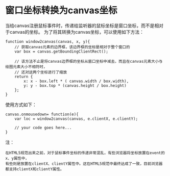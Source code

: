 # 窗口坐标转换为canvas坐标

当给canvas注册鼠标事件时，传递给监听器的鼠标坐标是窗口坐标，而不是相对于canvas的坐标。
为了将其转换为canvas坐标，可以使用如下方法：

    function window2canvas(canvas, x, y){
        // 获取canvas元素的边界框，该边界框的坐标是相对于整个窗口的
        var box = canvas.getBoundingClientRect(); 
        
        // 该方法不止是将canvas边界框的坐标从窗口坐标中减去，而且在canvas元素大小与绘图元素大小不相符时，
        // 还对这两个坐标进行了缩放
        return {
            x: x - box.left * ( canvas.width / box.width),
            y: y - box.top * (canvas.height / box.height)
        };
    }
    
使用方式如下：

    canvas.onmousedown= function(e){
        var loc = window2canvas(canvas, e.clientX, e.clientY);
        
        // your code goes here...
    }
    
注：
    
    在HTML5规范出来之前，对于鼠标事件坐标的传递非常混乱，有些浏览器将坐标放置在event的x、y属性中，
    有些则是放置在clientX、clientY属性中。这在HTML5规范中最终达成了一致，目前浏览器都支持clientX和clientY属性。